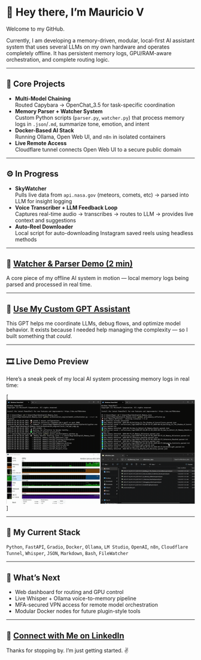 # 👋 Hey there, I’m Mauricio V

Welcome to my GitHub.

Currently, I am developing a memory-driven, modular, local-first AI assistant system that uses several LLMs on my own hardware and operates completely offline. It has persistent memory logs, GPU/RAM-aware orchestration, and complete routing logic.

---

## 🧩 Core Projects

- **Multi-Model Chaining**  
  Routed Capybara → OpenChat_3.5  for task-specific coordination  
- **Memory Parser + Watcher System**  
  Custom Python scripts (`parser.py`, `watcher.py`) that process memory logs in `.json`/`.md`, summarize tone, emotion, and intent  
- **Docker-Based AI Stack**  
  Running Ollama, Open Web UI, and `n8n` in isolated containers  
- **Live Remote Access**  
  Cloudflare tunnel connects Open Web UI to a secure public domain

---

## ⚙️ In Progress

- **SkyWatcher**  
  Pulls live data from `api.nasa.gov` (meteors, comets, etc) → parsed into LLM for insight logging  
- **Voice Transcriber + LLM Feedback Loop**  
  Captures real-time audio → transcribes → routes to LLM → provides live context and suggestions  
- **Auto-Reel Downloader**  
  Local script for auto-downloading Instagram saved reels using headless methods

---

## 🎥 [Watcher & Parser Demo (2 min)](https://m.youtube.com/watch?v=XArldnlAzNk&feature=youtu.be)

A core piece of my offline AI system in motion — local memory logs being parsed and processed in real time.

---

## 🤖 [Use My Custom GPT Assistant](https://chatgpt.com/g/g-686d56d1a8048191bd32fdb5704d2eb4-memoryarchitect-gpt)

This GPT helps me coordinate LLMs, debug flows, and optimize model behavior. It exists because I needed help managing the complexity — so I built something that *could*.

---

## 🎞️ Live Demo Preview

Here’s a sneak peek of my local AI system processing memory logs in real time:

[![Memory Architecture](./model_runner.gif)]

---

## 🔧 My Current Stack

`Python`, `FastAPI`, `Gradio`, `Docker`, `Ollama`, `LM Studio`, `OpenAI`, `n8n`, `Cloudflare Tunnel`, `Whisper`, `JSON`, `Markdown`, `Bash`, `FileWatcher`

---

## 🌱 What’s Next

- Web dashboard for routing and GPU control
- Live Whisper + Ollama voice-to-memory pipeline
- MFA-secured VPN access for remote model orchestration
- Modular Docker nodes for future plugin-style tools

---

## 🪪 [Connect with Me on LinkedIn](https://www.linkedin.com/in/mauricio-ventura-52a14425a/)

Thanks for stopping by. I’m just getting started. ✌️
